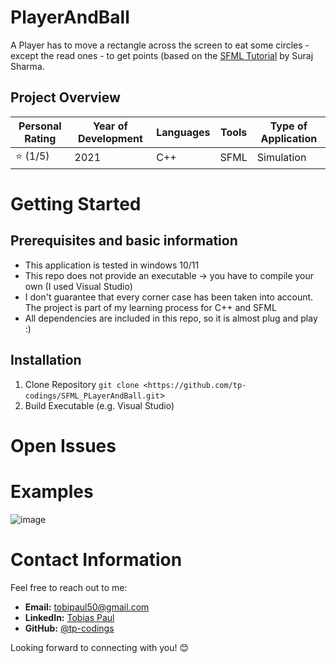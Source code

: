 # PlayerAndBall
A Player has to move a rectangle across the screen to eat some circles - except the read ones - to get points (based on the [SFML Tutorial](https://www.youtube.com/watch?v=BySDfVNljG8&list=PL6xSOsbVA1eb_QqMTTcql_3PdOiE928up) by Suraj Sharma. 

## Project Overview

| Personal Rating | Year of Development | Languages | Tools | Type of Application |
| --- | --- | --- | --- | --- |
| ⭐️ (1/5) | 2021 | C++ | SFML | Simulation |

# Getting Started
## Prerequisites and basic information

- This application is tested in windows 10/11
- This repo does not provide an executable -> you have to compile your own (I used Visual Studio)
- I don't guarantee that every corner case has been taken into account. The project is part of my learning process for C++ and SFML
- All dependencies are included in this repo, so it is almost plug and play :)

## Installation

1. Clone Repository
`git clone <https://github.com/tp-codings/SFML_PLayerAndBall.git`>
2. Build Executable (e.g. Visual Studio)

# Open Issues

# Examples
![image](https://github.com/tp-codings/SFML_PlayerAndBall/assets/118997294/66f74ffa-347d-4cf0-b6d2-c0573968310a)

# Contact Information

Feel free to reach out to me:

- **Email:** [tobipaul50@gmail.com](mailto:tobipaul50@gmail.com)
- **LinkedIn:** [Tobias Paul](https://www.linkedin.com/in/tobias-paul-657513276/)
- **GitHub:** [@tp-codings](https://github.com/tp-codings)

Looking forward to connecting with you! 😊
